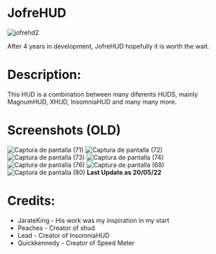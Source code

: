 # JofreHUD

![jofrehd2](https://user-images.githubusercontent.com/70734327/235264531-3d6bb54c-96d6-4dc9-a683-da119937361f.png)

After 4 years in development, JofreHUD hopefully it is worth the wait.

# Description:
This HUD is a combination between many diferents HUDS, mainly MagnumHUD, XHUD, InsomniaHUD and many many more.

# Screenshots (OLD)
![Captura de pantalla (71)](https://user-images.githubusercontent.com/70734327/169419095-d336de4f-cba6-4fd1-98f2-6a6abb07b56a.png)
![Captura de pantalla (72)](https://user-images.githubusercontent.com/70734327/169419129-0d0d380c-dcb4-4ff7-ba77-fc9ea25f7a94.png)
![Captura de pantalla (73)](https://user-images.githubusercontent.com/70734327/169419138-b7fcbe21-d201-48db-ac47-f1c7579f5afb.png)
![Captura de pantalla (74)](https://user-images.githubusercontent.com/70734327/169419166-cfec5174-a3e5-411b-aca8-44a74d192bd3.png)
![Captura de pantalla (76)](https://user-images.githubusercontent.com/70734327/169419176-afa58726-2c30-41f4-8376-7ae2ff543585.png)
![Captura de pantalla (68)](https://user-images.githubusercontent.com/70734327/168952110-021004b7-ea87-4014-aa1a-6d8c457cb489.png)
![Captura de pantalla (80)](https://user-images.githubusercontent.com/70734327/169620677-288811cc-7e23-4d89-86be-611cf0739aa9.png)
**Last Update as 20/05/22**

# Credits:
- JarateKing - His work was my inspiration in my start
- Peaches - Creator of xhud
- Lead - Creator of InsomniaHUD
- Quickkennedy - Creator of Speed Meter
